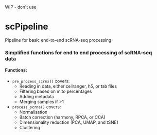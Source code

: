 WIP - don't use

# scPipeline
Pipeline for basic end-to-end scRNA-seq processing

### Simplified functions for end to end processing of scRNA-seq data

#### Functions:

- `pre_process_scrna()` covers: 
  - Reading in data, either cellranger, h5, or tab files
  - Filtering based on mito percentages
  - Adding metadata
  - Merging samples if >1
- `process_scrna()` covers:
  - Normalisation
  - Batch correction (harmony, RPCA, or CCA)
  - Dimensionality reduction (PCA, UMAP, and tSNE)
  - Clustering

